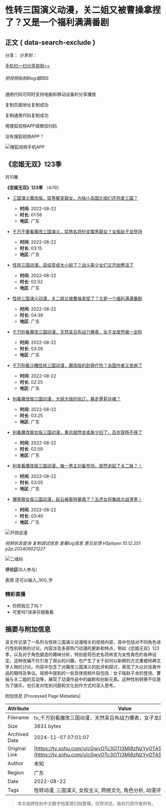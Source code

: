 # 性转三国演义动漫，关二姐又被曹操拿捏了？又是一个福利满满番剧

## 正文 { data-search-exclude }


分享：
_分享到：_

[手机扫一扫分享视频>>](javascript:;)

###### 把视频贴到Blog或BBS

通用代码可同时支持电脑和移动设备的分享播放

复制页面地址复制成功

复制通用代码复制成功

用搜狐视频APP或微信扫码

没有搜狐视频APP？

![搜狐视频手机APP](//photocdn.tv.sohu.com/img/20220726/pic_org_2dd79603-416e-490d-9f6e-123.gif)

## 《恋姬无双》123季

共10集

**《恋姬无双》123季** （4/10）

- [三国演义魔改版，猛男都变靓女，为啥小岛国比咱们还热爱三国？](javascript:void(0); "三国演义魔改版，猛男都变靓女，为啥小岛国比咱们还热爱三国？")
  - **时间**: 2022-08-22
  - **时长**: 01:56
  - **地区**: 广东

- [千万不要看魔改三国演义，猛男名将秒变腹黑靓女？女版赵子龙登场](javascript:void(0); "千万不要看魔改三国演义，猛男名将秒变腹黑靓女？女版赵子龙登场")
  - **时间**: 2022-08-22
  - **时长**: 03:15
  - **地区**: 广东

- [性转三国动漫，袁绍变成大小姐了？战斗美少女们又开始整活了](javascript:void(0); "性转三国动漫，袁绍变成大小姐了？战斗美少女们又开始整活了")
  - **时间**: 2022-08-22
  - **时长**: 02:52
  - **地区**: 广东

- [性转三国演义动漫，关二姐又被曹操拿捏了？又是一个福利满满番剧](javascript:void(0); "性转三国演义动漫，关二姐又被曹操拿捏了？又是一个福利满满番剧")
  - **时间**: 2022-08-22
  - **时长**: 04:39
  - **地区**: 广东

- [千万别看魔改三国动漫，天然呆吕布战力爆表，女子龙居然被一击秒](javascript:void(0); "千万别看魔改三国动漫，天然呆吕布战力爆表，女子龙居然被一击秒")
  - **时间**: 2022-08-22
  - **时长**: 03:26
  - **地区**: 广东

- [千万别看沙雕性转三国动漫，魔改版的刮骨疗伤？岛国作者又发病了](javascript:void(0); "千万别看沙雕性转三国动漫，魔改版的刮骨疗伤？岛国作者又发病了")
  - **时间**: 2022-08-22
  - **时长**: 02:25
  - **地区**: 广东

- [别看魔改版三国动漫，大姐大版的张辽，暴走萝莉许褚？](javascript:void(0); "别看魔改版三国动漫，大姐大版的张辽，暴走萝莉许褚？")
  - **时间**: 2022-08-22
  - **时长**: 03:25
  - **地区**: 广东

- [别看魔改靓女版三国动漫，黄忠居然变成美少妇了，百步穿杨不得了](javascript:void(0); "别看魔改靓女版三国动漫，黄忠居然变成美少妇了，百步穿杨不得了")
  - **时间**: 2022-08-22
  - **时长**: 02:59
  - **地区**: 广东

- [别来看魔改版三国动漫，唯一男主刘备登场，居然追起了关二妹？！](javascript:void(0); "别来看魔改版三国动漫，唯一男主刘备登场，居然追起了关二妹？！")
  - **时间**: 2022-08-22
  - **时长**: 03:05
  - **地区**: 广东

- [爆笑靓女版三国动漫，赵云被奥特曼救了？五虎女将集结大战渣男！](javascript:void(0); "爆笑靓女版三国动漫，赵云被奥特曼救了？五虎女将集结大战渣男！")
  - **时间**: 2022-08-22
  - **时长**: 03:40
  - **地区**: 广东

![开鸽说漫](http://e3f49eaa46b57.cdn.sohucs.com/c_zoom,w_404,h_404,c_cut,x_0,y_0,w_404,h_404/2022/8/22/10/4/MTAwMTMxXzE2NjExMzM4NDM4OTE=.webp)

_视频状态查询 复制调试信息 查看log信息 意见反馈 H5player:10.12.251 p2p:202409021227_

![二维码](//photocdn.tv.sohu.com/img/20240723/pic_org_ba10b91f-2bc9-46c0-8595-92c47f9c237b.avif)

**评论区**(0人参与)

表情 还可以输入_300_字

### 精彩直播
- 你把我忘了吗？
- 可爱吗?进来仔细看看

## 摘要与附加信息

<!-- tcd_abstract -->
该文件记录了一系列与性转三国演义动漫相关的视频内容，其中包括对不同角色进行性别转换的讨论。内容涉及多部热门动漫的更新和特点，例如《恋姬无双》123季，以及对于角色塑造的趣味分析，特别是将历史名将转变为女性角色的各种设定。这种改编不仅引发了观众的兴趣，也产生了关于如何以新颖的方式重塑经典文学人物的讨论。内容中包含了对魔改三国演义的批评和探讨，表现了大众对该类作品的期待及争议。视频中提到的一些具体视频片段包括：女子版赵子龙的登场、曹操与关二姐的互动等，展现了动漫作品中的幽默和创新元素。这种性别转换不仅是为了娱乐，也引发对性别问题和文化创作方式的深入思考。
<!-- tcd_abstract_end -->

附加信息 [Processed Page Metadata]

| Attribute       | Value                                  |
|-----------------|----------------------------------------|
| Filename        | tv_千万别看魔改三国动漫，天然呆吕布战力爆表，女子龙居然被一击秒.md                             |
| Size            | 3831 bytes                           |
| Archived Date   | 2024-11-07 07:01:07                             |
| Original Link   | [https://tv.sohu.com/v/cGwvOTc3OTI3Mi8zNzYyOTA5ODAuc2h0bWw=.html](https://tv.sohu.com/v/cGwvOTc3OTI3Mi8zNzYyOTA5ODAuc2h0bWw=.html)                       |
| Author          | 未知                               |
| Region          | 广东                               |
| Date            | 2022-08-22                                 |
| Tags            | 性转动漫, 三国演义, 女权主义, 网络文化, 角色分析, 动漫评论                                 |
>
> 本文由跨性别中文数字档案馆归档整理，仅供浏览。版权归原作者所有。
>
